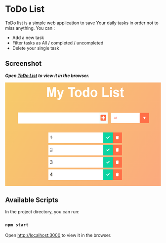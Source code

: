 # ToDo List
ToDo list is a simple web application to save Your daily tasks in order not to miss anything. You can :
* Add a new task
* Filter tasks as All / completed / uncompleted
* Delete your single task

## Screenshot
___Open [ToDo List](https://oksanakis.github.io/todo_list/) to view it in the browser.___

![image of my ToDo List](https://github.com/OksanaKis/todo_list/blob/main/src/images/TodoList.png)


## Available Scripts

In the project directory, you can run:

### `npm start`


Open [http://localhost:3000](http://localhost:3000) to view it in the browser.


